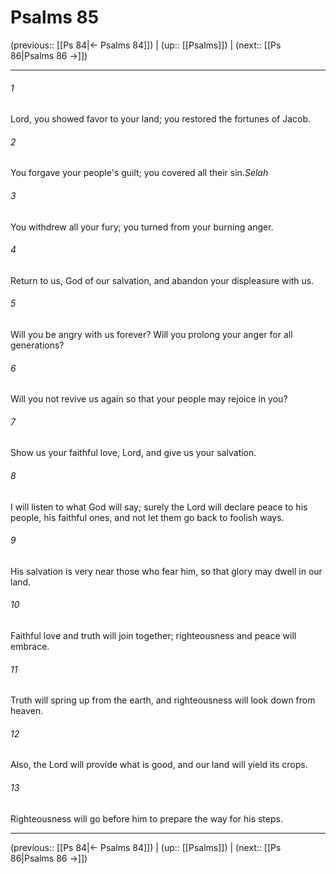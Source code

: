 # Psalms 85

(previous:: [[Ps 84|← Psalms 84]]) | (up:: [[Psalms]]) | (next:: [[Ps 86|Psalms 86 →]])

***


###### 1 
Lord, you showed favor to your land; you restored the fortunes of Jacob. 

###### 2 
You forgave your people's guilt; you covered all their sin._Selah_ 

###### 3 
You withdrew all your fury; you turned from your burning anger. 

###### 4 
Return to us, God of our salvation, and abandon your displeasure with us. 

###### 5 
Will you be angry with us forever? Will you prolong your anger for all generations? 

###### 6 
Will you not revive us again so that your people may rejoice in you? 

###### 7 
Show us your faithful love, Lord, and give us your salvation. 

###### 8 
I will listen to what God will say; surely the Lord will declare peace to his people, his faithful ones, and not let them go back to foolish ways. 

###### 9 
His salvation is very near those who fear him, so that glory may dwell in our land. 

###### 10 
Faithful love and truth will join together; righteousness and peace will embrace. 

###### 11 
Truth will spring up from the earth, and righteousness will look down from heaven. 

###### 12 
Also, the Lord will provide what is good, and our land will yield its crops. 

###### 13 
Righteousness will go before him to prepare the way for his steps.

***

(previous:: [[Ps 84|← Psalms 84]]) | (up:: [[Psalms]]) | (next:: [[Ps 86|Psalms 86 →]])
